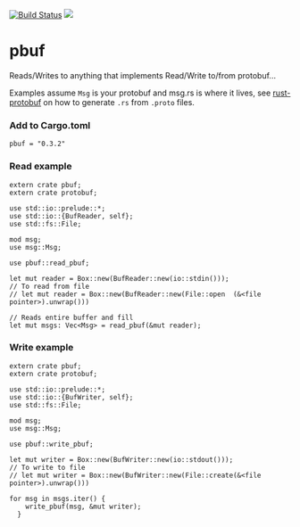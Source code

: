[![Build Status](https://travis-ci.org/durch/pbuf.svg?branch=master)](https://travis-ci.org/durch/pbuf)
[![](http://meritbadge.herokuapp.com/pbuf)](https://crates.io/crates/pbuf)
# pbuf
Reads/Writes to anything that implements Read/Write to/from protobuf...

Examples assume `Msg` is your protobuf and msg.rs is where it lives, see [rust-protobuf](https://github.com/stepancheg/rust-protobuf) on how to generate `.rs` from `.proto` files.

### Add to Cargo.toml
```
pbuf = "0.3.2"
```

### Read example

```
extern crate pbuf;
extern crate protobuf;

use std::io::prelude::*;
use std::io::{BufReader, self};
use std::fs::File;

mod msg;
use msg::Msg;

use pbuf::read_pbuf;

let mut reader = Box::new(BufReader::new(io::stdin()));
// To read from file
// let mut reader = Box::new(BufReader::new(File::open  (&<file pointer>).unwrap()))

// Reads entire buffer and fill
let mut msgs: Vec<Msg> = read_pbuf(&mut reader);
```

### Write example
```
extern crate pbuf;
extern crate protobuf;

use std::io::prelude::*;
use std::io::{BufWriter, self};
use std::fs::File;

mod msg;
use msg::Msg;

use pbuf::write_pbuf;

let mut writer = Box::new(BufWriter::new(io::stdout()));
// To write to file
// let mut writer = Box::new(BufWriter::new(File::create(&<file pointer>).unwrap()))

for msg in msgs.iter() {
    write_pbuf(msg, &mut writer);
  }
```
